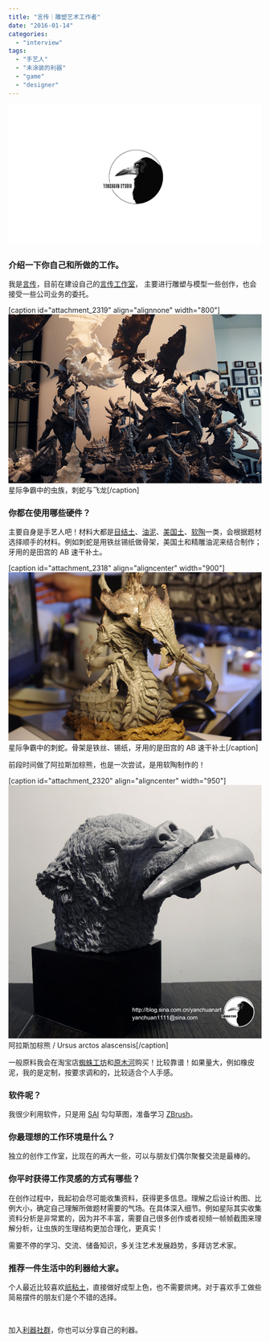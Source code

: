 ```yaml
---
title: "言传｜雕塑艺术工作者"
date: "2016-01-14"
categories: 
  - "interview"
tags: 
  - "手艺人"
  - "未涂装的利器"
  - "game"
  - "designer"
---
```


![yanchuan-1](/images/yanchuan-1-1.jpg)

### 介绍一下你自己和所做的工作。

我是[言传](https://weibo.com/yanchuanART)，目前在建设自己的[言传工作室](https://shop70262859.taobao.com/)， 主要进行雕塑与模型一些创作，也会接受一些公司业务的委托。

\[caption id="attachment\_2319" align="alignnone" width="800"\]![](/images/1.jpg) 星际争霸中的虫族，刺蛇与飞龙\[/caption\]

### 你都在使用哪些硬件？

主要自身是手艺人吧！材料大都是[目结土](https://baike.baidu.com/subview/3015056/3015056.htm)、[油泥](https://baike.baidu.com/view/514305.htm)、[美国土](https://baike.baidu.com/view/6897203.htm)、[软陶](https://baike.baidu.com/view/32647.htm)一类，会根据题材选择顺手的材料。例如刺蛇是用铁丝锡纸做骨架，美国土和精雕油泥来结合制作；牙用的是田宫的 AB 速干补土。

\[caption id="attachment\_2318" align="aligncenter" width="900"\]![刺蛇的牙用的是田宫的 BA 速干补土](/images/cishe-2.jpg) 星际争霸中的刺蛇。骨架是铁丝、锡纸，牙用的是田宫的 AB 速干补土\[/caption\]

前段时间做了阿拉斯加棕熊，也是一次尝试，是用软陶制作的！

\[caption id="attachment\_2320" align="aligncenter" width="950"\]![](/images/♂♂.jpeg) 阿拉斯加棕熊 / Ursus arctos alascensis\[/caption\]

一般原料我会在淘宝店[蜘蛛工坊](https://shop20603531.taobao.com/)和[原木河](https://txriver.taobao.com/)购买！比较靠谱！如果量大，例如橡皮泥，我的是定制，按要求调和的，比较适合个人手感。

### 软件呢？

我很少利用软件，只是用 [SAI](https://baike.baidu.com/subview/89605/6392559.htm) 勾勾草图，准备学习 [ZBrush](https://baike.baidu.com/item/ZBrush)。

### 你最理想的工作环境是什么？

独立的创作工作室，比现在的再大一些，可以与朋友们偶尔聚餐交流是最棒的。

### 你平时获得工作灵感的方式有哪些？

在创作过程中，我起初会尽可能收集资料，获得更多信息。理解之后设计构图、比例大小，确定自己理解所做题材需要的气场。在具体深入细节。例如星际其实收集资料分析是非常累的，因为并不丰富，需要自己很多创作或者视频一帧帧截图来理解分析，让虫族的生理结构更加合理化，更真实！

需要不停的学习、交流、储备知识，多关注艺术发展趋势，多拜访艺术家。

### 推荐一件生活中的利器给大家。

个人最近比较喜欢[纸粘土](https://baike.baidu.com/view/716619.htm)，直接做好成型上色，也不需要烘烤。对于喜欢手工做些简易摆件的朋友们是个不错的选择。

 

加入[利器社群](https://liqi.io/community/)，你也可以分享自己的利器。
